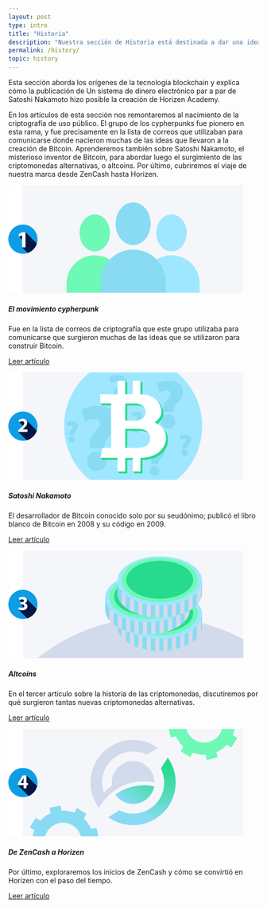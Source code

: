 ```yaml
---
layout: post
type: intro
title: "Historia"
description: "Nuestra sección de Historia está destinada a dar una idea de dónde proviene la tecnología blockchain."
permalink: /history/
topic: history
---
```


Esta sección aborda los orígenes de la tecnología blockchain y explica cómo la publicación de Un sistema de dinero electrónico par a par de Satoshi Nakamoto hizo posible la creación de Horizen Academy.

En los artículos de esta sección nos remontaremos al nacimiento de la criptografía de uso público. El grupo de los cypherpunks fue pionero en esta rama, y fue precisamente en la lista de correos que utilizaban para comunicarse donde nacieron muchas de las ideas que llevaron a la creación de Bitcoin. Aprenderemos también sobre Satoshi Nakamoto, el misterioso inventor de Bitcoin, para abordar luego el surgimiento de las criptomonedas alternativas, o altcoins. Por último, cubriremos el viaje de nuestra marca desde ZenCash hasta Horizen.


<div class="row mt-5">
    <div class="col-md-3">
        <a href="{{ site.baseurl }}{% post_url /history/2001-01-01-the-cypherpunk-movement %}">
            <img src="/assets/post_files/history/intro/cyberpunks.svg" alt="The Cypherpunk Movement" />
        </a>
    </div>
    <div class="col-md-9">
        <h5 class="intro-article-title">El movimiento cypherpunk</h5>
        <p class="mb-1">
            Fue en la lista de correos de criptografía que este grupo utilizaba para comunicarse que surgieron muchas de las ideas que se utilizaron para construir Bitcoin.
        </p>
        <p class="mb-0">
            <a class="font-weight-bold" href="{{ site.baseurl }}{% post_url /history/2001-01-01-the-cypherpunk-movement %}">Leer artículo</a>
        </p>
    </div>
</div>

<div class="row mt-5">
    <div class="col-md-3">
        <a href="{{ site.baseurl }}{% post_url /history/2001-01-02-satoshi-nakamoto %}">
            <img src="/assets/post_files/history/intro/satoshi.svg" alt="Satoshi Nakamoto" />
        </a>
    </div>
    <div class="col-md-9">
        <h5 class="intro-article-title">Satoshi Nakamoto</h5>
        <p class="mb-1">
            El desarrollador de Bitcoin conocido solo por su seudónimo; publicó el libro blanco de Bitcoin en 2008 y su código en 2009.
        </p>
        <p class="mb-0">
            <a class="font-weight-bold" href="{{ site.baseurl }}{% post_url /history/2001-01-02-satoshi-nakamoto %}">Leer artículo</a>
        </p>
    </div>
</div>

<div class="row mt-5">
    <div class="col-md-3">
        <a href="{{ site.baseurl }}{% post_url /history/2001-01-03-altcoins %}">
            <img src="/assets/post_files/history/intro/altcoin.svg" alt="Altcoins" />
        </a>
    </div>
    <div class="col-md-9">
        <h5 class="intro-article-title">Altcoins</h5>
        <p class="mb-1">
            En el tercer artículo sobre la historia de las criptomonedas, discutiremos por qué surgieron tantas nuevas criptomonedas alternativas.
        </p>
        <p class="mb-0">
            <a class="font-weight-bold" href="{{ site.baseurl }}{% post_url /history/2001-01-03-altcoins %}">Leer artículo</a>
        </p>
    </div>
</div>

<div class="row mt-5">
    <div class="col-md-3">
        <a href="{{ site.baseurl }}{% post_url /history/2001-01-04-from-zencash-to-horizen %}">
            <img src="/assets/post_files/history/intro/from_zencash.svg" alt="From ZenCash to Horizen" />
        </a>
    </div>
    <div class="col-md-9">
        <h5 class="intro-article-title">De ZenCash a Horizen</h5>
        <p class="mb-1">
            Por último, exploraremos los inicios de ZenCash y cómo se convirtió en Horizen con el paso del tiempo.
        </p>
        <p class="mb-0">
            <a class="font-weight-bold" href="{{ site.baseurl }}{% post_url /history/2001-01-04-from-zencash-to-horizen %}">Leer artículo</a>
        </p>
    </div>
</div>
